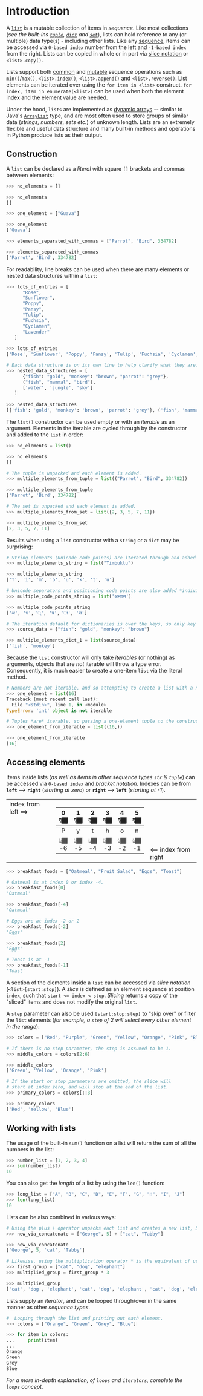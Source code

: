 # Introduction

A [`list`][list] is a mutable collection of items in _sequence_.
Like most collections (_see the built-ins [`tuple`][tuple], [`dict`][dict] and [`set`][set]_), lists can hold reference to any (or multiple) data type(s) - including other lists.
Like any [sequence][sequence type], items can be accessed via `0-based index` number from the left and `-1-based index` from the right.
Lists can be copied in whole or in part via [slice notation][slice notation] or `<list>.copy()`.

Lists support both [common][common sequence operations] and [mutable][mutable sequence operations] sequence operations such as `min()`/`max()`, `<list>.index()`, `<list>.append()` and `<list>.reverse()`.
List elements can be iterated over using the `for item in <list>` construct.
 `for index, item in enumerate(<list>)` can be used when both the element index and the element value are needed.

Under the hood, `lists` are implemented as [dynamic arrays][dynamic array] -- similar to Java's [`ArrayList`][arraylist] type, and are most often used to store groups of similar data (_strings, numbers, sets etc._) of unknown length.
Lists are an extremely flexible and useful data structure and many built-in methods and operations in Python produce lists as their output.


## Construction

A `list` can be declared as a _literal_ with square `[]` brackets and commas between elements:


```python
>>> no_elements = []

>>> no_elements
[]

>>> one_element = ["Guava"]

>>> one_element
['Guava']

>>> elements_separated_with_commas = ["Parrot", "Bird", 334782]

>>> elements_separated_with_commas
['Parrot', 'Bird', 334782]
```

For readability, line breaks can be used when there are many elements or nested data structures within a `list`:


```python
>>> lots_of_entries = [
      "Rose",
      "Sunflower",
      "Poppy",
      "Pansy",
      "Tulip",
      "Fuchsia",
      "Cyclamen",
      "Lavender"
   ]
   
>>> lots_of_entries
['Rose', 'Sunflower', 'Poppy', 'Pansy', 'Tulip', 'Fuchsia', 'Cyclamen', 'Lavender']

# Each data structure is on its own line to help clarify what they are.
>>> nested_data_structures = [
      {"fish": "gold", "monkey": "brown", "parrot": "grey"},
      ("fish", "mammal", "bird"),
      ['water', 'jungle', 'sky']
   ]
   
>>> nested_data_structures
[{'fish': 'gold', 'monkey': 'brown', 'parrot': 'grey'}, ('fish', 'mammal', 'bird'), ['water', 'jungle', 'sky']]
```

The `list()` constructor can be used empty or with an _iterable_ as an argument.
 Elements in the iterable are cycled through by the constructor and added to the `list` in order:


```python
>>> no_elements = list()

>>> no_elements
[]

# The tuple is unpacked and each element is added.
>>> multiple_elements_from_tuple = list(("Parrot", "Bird", 334782))

>>> multiple_elements_from_tuple
['Parrot', 'Bird', 334782]

# The set is unpacked and each element is added.
>>> multiple_elements_from_set = list({2, 3, 5, 7, 11})

>>> multiple_elements_from_set
[2, 3, 5, 7, 11]
```

Results when using a `list` constructor with a `string` or a `dict` may be surprising:


```python
# String elements (Unicode code points) are iterated through and added *individually*.
>>> multiple_elements_string = list("Timbuktu")

>>> multiple_elements_string
['T', 'i', 'm', 'b', 'u', 'k', 't', 'u']

# Unicode separators and positioning code points are also added *individually*.
>>> multiple_code_points_string = list('अभ्यास')

>>> multiple_code_points_string
['अ', 'भ', '्', 'य', 'ा', 'स']

# The iteration default for dictionaries is over the keys, so only key data is inserted into the list.
>>> source_data = {"fish": "gold", "monkey": "brown"}

>>> multiple_elements_dict_1 = list(source_data)
['fish', 'monkey']
```

Because the `list` constructor will only take _iterables_ (or nothing) as arguments, objects that are _not_ iterable will throw a type error.
 Consequently, it is much easier to create a one-item `list` via the literal method.

```python
# Numbers are not iterable, and so attempting to create a list with a number passed to the constructor fails.
>>> one_element = list(16)
Traceback (most recent call last):
  File "<stdin>", line 1, in <module>
TypeError: 'int' object is not iterable

# Tuples *are* iterable, so passing a one-element tuple to the constructor does work, but it's awkward
>>> one_element_from_iterable = list((16,))

>>> one_element_from_iterable
[16]
```

## Accessing elements

Items inside lists (_as well as items in other sequence types `str` & `tuple`_) can be accessed via `0-based index` and _bracket notation_.
 Indexes can be from **`left`** --> **`right`** (_starting at zero_) or **`right`** --> **`left`** (_starting at -1_).


<table>
<tr>
  <td style="vertical-align: top"> index from left ⟹<br><br><br><br><br><br><br></td><td style="vertical-align: middle">

|  0<br>👇🏾 	|  1<br>👇🏾 	|  2<br>👇🏾 	|  3<br>👇🏾 	|  4<br>👇🏾 	|  5<br>👇🏾 	|
|:--------:	|:--------:	|:--------:	|:--------:	|:--------:	|:--------:	|
|     P    	|     y    	|     t    	|     h    	|     o    	|     n    	|
| 👆🏾<br>-6 	| 👆🏾<br>-5 	| 👆🏾<br>-4 	| 👆🏾<br>-3 	| 👆🏾<br>-2 	| 👆🏾<br>-1 	|
</td><td style="vertical-align: bottom"><br><br><br><br><br>⟸ index from right</td>
</tr>
</table>


```python
>>> breakfast_foods = ["Oatmeal", "Fruit Salad", "Eggs", "Toast"]

# Oatmeal is at index 0 or index -4.
>>> breakfast_foods[0]
'Oatmeal'

>>> breakfast_foods[-4]
'Oatmeal'

# Eggs are at index -2 or 2
>>> breakfast_foods[-2]
'Eggs'

>>> breakfast_foods[2]
'Eggs'

# Toast is at -1
>>> breakfast_foods[-1]
'Toast'
```

A section of the elements inside a `list` can be accessed via _slice notation_ (`<list>[start:stop]`).
 A _slice_ is defined as an element sequence at position `index`, such that `start <= index < stop`.
 _Slicing_ returns a copy of the "sliced" items and does not modify the original `list`.


A `step` parameter can also be used `[start:stop:step]` to "skip over" or filter the `list` elements (_for example, a `step` of 2 will select every other element in the range_):


```python
>>> colors = ["Red", "Purple", "Green", "Yellow", "Orange", "Pink", "Blue", "Grey"]

# If there is no step parameter, the step is assumed to be 1.
>>> middle_colors = colors[2:6]

>>> middle_colors
['Green', 'Yellow', 'Orange', 'Pink']

# If the start or stop parameters are omitted, the slice will
# start at index zero, and will stop at the end of the list.
>>> primary_colors = colors[::3]

>>> primary_colors
['Red', 'Yellow', 'Blue']
```

## Working with lists

The usage of the built-in `sum()` function on a list will return the sum of all the numbers in the list:

```python
>>> number_list = [1, 2, 3, 4]
>>> sum(number_list)
10
```

You can also get the _length_ of a list by using the `len()` function:

```python
>>> long_list = ["A", "B", "C", "D", "E", "F", "G", "H", "I", "J"]
>>> len(long_list)
10
```

Lists can be also combined in various ways:

```python
# Using the plus + operator unpacks each list and creates a new list, but it is not efficient.
>>> new_via_concatenate = ["George", 5] + ["cat", "Tabby"]

>>> new_via_concatenate
['George', 5, 'cat', 'Tabby']

# Likewise, using the multiplication operator * is the equivalent of using + n times.
>>> first_group = ["cat", "dog", "elephant"]
>>> multiplied_group = first_group * 3

>>> multiplied_group
['cat', 'dog', 'elephant', 'cat', 'dog', 'elephant', 'cat', 'dog', 'elephant']
```

Lists supply an _iterator_, and can be looped through/over in the same manner as other _sequence types_.

```python
#  Looping through the list and printing out each element.
>>> colors = ["Orange", "Green", "Grey", "Blue"]

>>> for item in colors:
...     print(item)
...
Orange
Green
Grey
Blue
```

_For a more in-depth explanation, of `loops` and `iterators`, complete the `loops` concept._

[arraylist]: https://beginnersbook.com/2013/12/java-arraylist/
[common sequence operations]: https://docs.python.org/3/library/stdtypes.html#common-sequence-operations
[dict]: https://docs.python.org/3/library/stdtypes.html#dict
[dynamic array]: https://en.wikipedia.org/wiki/Dynamic_array
[list]: https://docs.python.org/3/library/stdtypes.html#list
[mutable sequence operations]: https://docs.python.org/3/library/stdtypes.html#typesseq-mutable
[sequence type]: https://docs.python.org/3/library/stdtypes.html#sequence-types-list-tuple-range
[set]: https://docs.python.org/3/library/stdtypes.html#set
[slice notation]: https://docs.python.org/3/reference/expressions.html#slicings
[tuple]: https://docs.python.org/3/library/stdtypes.html#tuple

